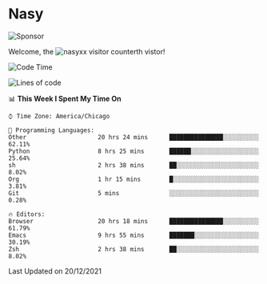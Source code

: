 # Nasy

<!--
<p align="center">
<img height="200" src="https://github-readme-stats.vercel.app/api?username=nasyxx&count_private=true&show_icons=true&theme=dracula&include_all_commits=true"/>
<img height="200" src="https://github-readme-stats.vercel.app/api/top-langs/?username=nasyxx&theme=dracula&hide=html,jupyter+notebook&count_private=true&show_icons=true"/>
</p>

  
----------------
-->

![Sponsor](https://img.shields.io/static/v1.svg?label=Sponsor&message=%E2%9D%A4&logo=GitHub&style=flat&color=pink)
 
Welcome, the ![nasyxx visitor counter](https://count.getloli.com/get/@nasyxx?theme=rule34)th vistor!
 
<!--START_SECTION:waka-->
![Code Time](http://img.shields.io/badge/Code%20Time-1%2C595%20hrs%208%20mins-blue)

![Lines of code](https://img.shields.io/badge/From%20Hello%20World%20I%27ve%20Written-5%20Million%20lines%20of%20code-blue)

📊 **This Week I Spent My Time On** 

```text
⌚︎ Time Zone: America/Chicago

💬 Programming Languages: 
Other                    20 hrs 24 mins      ███████████████░░░░░░░░░░   62.11% 
Python                   8 hrs 25 mins       ██████░░░░░░░░░░░░░░░░░░░   25.64% 
sh                       2 hrs 38 mins       ██░░░░░░░░░░░░░░░░░░░░░░░   8.02% 
Org                      1 hr 15 mins        █░░░░░░░░░░░░░░░░░░░░░░░░   3.81% 
Git                      5 mins              ░░░░░░░░░░░░░░░░░░░░░░░░░   0.28%

🔥 Editors: 
Browser                  20 hrs 18 mins      ███████████████░░░░░░░░░░   61.79% 
Emacs                    9 hrs 55 mins       ███████░░░░░░░░░░░░░░░░░░   30.19% 
Zsh                      2 hrs 38 mins       ██░░░░░░░░░░░░░░░░░░░░░░░   8.02%

```


 Last Updated on 20/12/2021
<!--END_SECTION:waka-->

<!-- ![visitors](https://visitor-badge.laobi.icu/badge?page_id=nasyxx.nasyxx) -->

